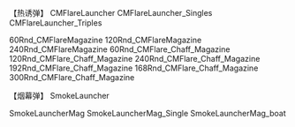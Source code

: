 【热诱弹】
CMFlareLauncher
CMFlareLauncher_Singles
CMFlareLauncher_Triples

60Rnd_CMFlareMagazine
120Rnd_CMFlareMagazine
240Rnd_CMFlareMagazine
60Rnd_CMFlare_Chaff_Magazine
120Rnd_CMFlare_Chaff_Magazine
240Rnd_CMFlare_Chaff_Magazine
192Rnd_CMFlare_Chaff_Magazine
168Rnd_CMFlare_Chaff_Magazine
300Rnd_CMFlare_Chaff_Magazine


【烟幕弹】
SmokeLauncher

SmokeLauncherMag
SmokeLauncherMag_Single
SmokeLauncherMag_boat

